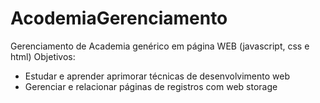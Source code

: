 # AcodemiaGerenciamento
Gerenciamento de Academia genérico em página WEB (javascript, css e html)
 Objetivos:
  - Estudar e aprender aprimorar técnicas de desenvolvimento web
  - Gerenciar e relacionar páginas de registros com web storage
